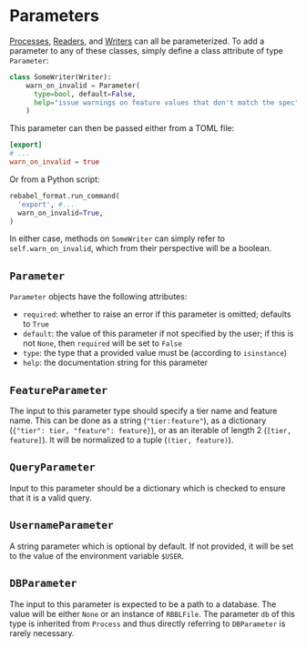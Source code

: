 # Parameters

[Processes](processes.md), [Readers](readers.md), and [Writers](writers.md) can all be parameterized. To add a parameter to any of these classes, simply define a class attribute of type `Parameter`:

```python
class SomeWriter(Writer):
    warn_on_invalid = Parameter(
      type=bool, default=False,
      help="issue warnings on feature values that don't match the spec",
    )
```

This parameter can then be passed either from a TOML file:

```toml
[export]
# ...
warn_on_invalid = true
```

Or from a Python script:

```python
rebabel_format.run_command(
  'export', #...
  warn_on_invalid=True,
)
```

In either case, methods on `SomeWriter` can simply refer to `self.warn_on_invalid`, which from their perspective will be a boolean.

## `Parameter`

`Parameter` objects have the following attributes:

- `required`: whether to raise an error if this parameter is omitted; defaults to `True`
- `default`: the value of this parameter if not specified by the user; if this is not `None`, then `required` will be set to `False`
- `type`: the type that a provided value must be (according to `isinstance`)
- `help`: the documentation string for this parameter

## `FeatureParameter`

The input to this parameter type should specify a tier name and feature name. This can be done as a string (`"tier:feature"`), as a dictionary (`{"tier": tier, "feature": feature}`), or as an iterable of length 2 (`[tier, feature]`). It will be normalized to a tuple (`(tier, feature)`).

## `QueryParameter`

Input to this parameter should be a dictionary which is checked to ensure that it is a valid query.

## `UsernameParameter`

A string parameter which is optional by default. If not provided, it will be set to the value of the environment variable `$USER`.

## `DBParameter`

The input to this parameter is expected to be a path to a database. The value will be either `None` or an instance of `RBBLFile`. The parameter `db` of this type is inherited from `Process` and thus directly referring to `DBParameter` is rarely necessary.
